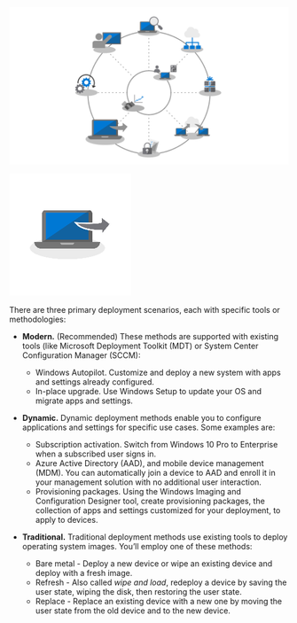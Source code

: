 ![step 6 highlighted on deployment wheel](../media/step-6-wheel.png)

![step 6 icon](../media/step-6-icon.png)

There are three primary deployment scenarios, each with specific tools or methodologies:

- **Modern.** (Recommended) These methods are supported with existing tools (like Microsoft Deployment Toolkit (MDT) or System Center Configuration Manager (SCCM):
  - Windows Autopilot. Customize and deploy a new system with apps and settings already configured.
  - In-place upgrade. Use Windows Setup to update your OS and migrate apps and settings.
 
- **Dynamic.** Dynamic deployment methods enable you to configure applications and settings for specific use cases. Some examples are:
    - Subscription activation. Switch from Windows 10 Pro to Enterprise when a subscribed user signs in.
    - Azure Active Directory (AAD), and mobile device management (MDM). You can automatically join a device to AAD and enroll it in your management solution with no additional user interaction.
    - Provisioning packages. Using the Windows Imaging and Configuration Designer tool, create provisioning packages, the collection of apps and settings customized for your deployment, to apply to devices.

- **Traditional.** Traditional deployment methods use existing tools to deploy operating system images. You’ll employ one of these methods:
  - Bare metal - Deploy a new device or wipe an existing device and deploy with a fresh image.
  - Refresh - Also called *wipe and load*, redeploy a device by saving the user state, wiping the disk, then restoring the user state.
  - Replace - Replace an existing device with a new one by moving the user state from the old device and to the new device.